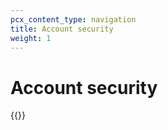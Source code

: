 ```yaml
---
pcx_content_type: navigation
title: Account security
weight: 1
---
```


# Account security

{{<directory-listing>}}